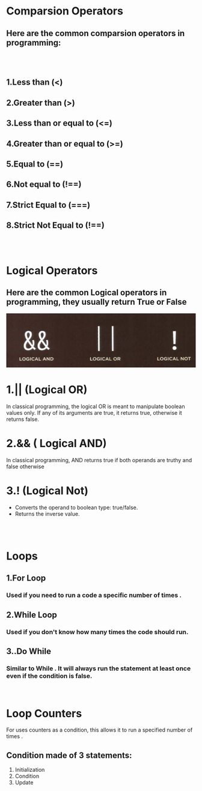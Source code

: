 # Comparsion Operators 

## Here are the common comparsion operators in programming:

<br> <br>

## 1.Less than (<) 

## 2.Greater than (>) 

## 3.Less than or equal to (<=) 

## 4.Greater than or equal to (>=) 

## 5.Equal to (==) 

## 6.Not equal to (!==)

## 7.Strict Equal to (===)

## 8.Strict Not Equal to (!==)


<br><br>

# Logical Operators 

## Here are the common Logical operators in programming, they usually return True or False

![](img11.png)
# 1.|| (Logical OR)

In classical programming, the logical OR is meant to manipulate boolean values only. If any of its arguments are true, it returns true, otherwise it returns false.

# 2.&& ( Logical AND)

In classical programming, AND returns true if both operands are truthy and false otherwise

# 3.! (Logical Not)

* Converts the operand to boolean type: true/false.
* Returns the inverse value.

<br>
<br>

# Loops

## 1.For Loop

### Used if you need to run a code  a specific number of times .

## 2.While Loop

### Used if you don't know how many times the code should run.

## 3..Do While 

### Similar to While . It will always run the statement at least once even if the condition is false.

<br>

# Loop Counters 

For uses counters as a condition, this allows it to run a specified number of times .

## Condition made of 3 statements:
1. Initialization
2. Condition
3. Update
